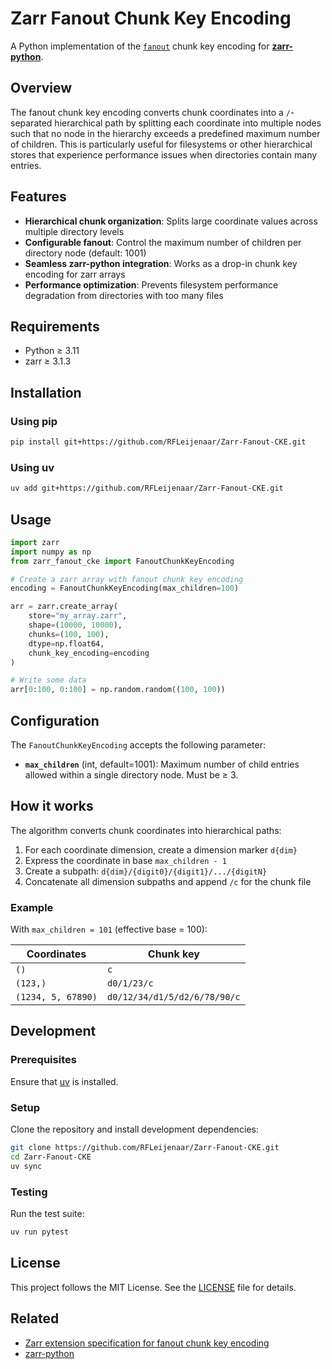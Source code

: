 # Zarr Fanout Chunk Key Encoding

A Python implementation of the [`fanout`](https://github.com/zarr-developers/zarr-extensions/tree/main/chunk-key-encodings/fanout) chunk key encoding for [**zarr-python**](https://github.com/zarr-developers/zarr-python).

## Overview

The fanout chunk key encoding converts chunk coordinates into a `/`-separated hierarchical path by splitting each coordinate into multiple nodes such that no node in the hierarchy exceeds a predefined maximum number of children. This is particularly useful for filesystems or other hierarchical stores that experience performance issues when directories contain many entries.

## Features

- **Hierarchical chunk organization**: Splits large coordinate values across multiple directory levels
- **Configurable fanout**: Control the maximum number of children per directory node (default: 1001)
- **Seamless zarr-python integration**: Works as a drop-in chunk key encoding for zarr arrays
- **Performance optimization**: Prevents filesystem performance degradation from directories with too many files

## Requirements

- Python ≥ 3.11
- zarr ≥ 3.1.3

## Installation

### Using pip

```bash
pip install git+https://github.com/RFLeijenaar/Zarr-Fanout-CKE.git
```

### Using uv

```bash
uv add git+https://github.com/RFLeijenaar/Zarr-Fanout-CKE.git
```

## Usage

```python
import zarr
import numpy as np
from zarr_fanout_cke import FanoutChunkKeyEncoding

# Create a zarr array with fanout chunk key encoding
encoding = FanoutChunkKeyEncoding(max_children=100)

arr = zarr.create_array(
    store="my_array.zarr",
    shape=(10000, 10000),
    chunks=(100, 100),
    dtype=np.float64,
    chunk_key_encoding=encoding
)

# Write some data
arr[0:100, 0:100] = np.random.random((100, 100))
```

## Configuration

The `FanoutChunkKeyEncoding` accepts the following parameter:

- **`max_children`** (int, default=1001): Maximum number of child entries allowed within a single directory node. Must be ≥ 3.

## How it works

The algorithm converts chunk coordinates into hierarchical paths:

1. For each coordinate dimension, create a dimension marker `d{dim}`
2. Express the coordinate in base `max_children - 1`
3. Create a subpath: `d{dim}/{digit0}/{digit1}/.../{digitN}`
4. Concatenate all dimension subpaths and append `/c` for the chunk file

### Example

With `max_children = 101` (effective base = 100):

| Coordinates        | Chunk key                    |
| ------------------ | ---------------------------- |
| `()`               | `c`                          |
| `(123,)`           | `d0/1/23/c`                  |
| `(1234, 5, 67890)` | `d0/12/34/d1/5/d2/6/78/90/c` |

## Development

### Prerequisites

Ensure that [uv](https://docs.astral.sh/uv/getting-started/installation/) is installed.

### Setup

Clone the repository and install development dependencies:

```bash
git clone https://github.com/RFLeijenaar/Zarr-Fanout-CKE.git
cd Zarr-Fanout-CKE
uv sync
```

### Testing

Run the test suite:

```bash
uv run pytest
```

## License

This project follows the MIT License. See the [LICENSE](LICENSE) file for details.

## Related

- [Zarr extension specification for fanout chunk key encoding](https://github.com/zarr-developers/zarr-extensions/tree/main/chunk-key-encodings/fanout)
- [zarr-python](https://github.com/zarr-developers/zarr-python)